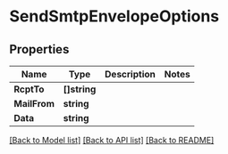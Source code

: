 # SendSmtpEnvelopeOptions

## Properties

Name | Type | Description | Notes
------------ | ------------- | ------------- | -------------
**RcptTo** | **[]string** |  | 
**MailFrom** | **string** |  | 
**Data** | **string** |  | 

[[Back to Model list]](../README#documentation-for-models) [[Back to API list]](../README#documentation-for-api-endpoints) [[Back to README]](../README)


